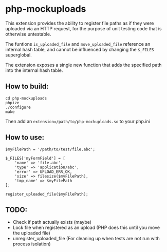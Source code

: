 php-mockuploads
===============

This extension provides the ability to register file paths as if they were uploaded via an HTTP request, for the purpose of unit testing code that is otherwise untestable.

The funtions `is_uploaded_file` and `move_uploaded_file` reference an internal hash table, and cannot be influenced by changing the `$_FILES` superglobal.

The extension exposes a single new function that adds the specified path into the internal hash table.

How to build:
-------------

```
cd php-mockuploads
phpize
./configure
make
```

Then add an `extension=/path/to/php-mockuploads.so` to your php.ini

How to use:
-----------

```
$myFilePath = '/path/to/test/file.abc';

$_FILES['myFormField'] = [
	'name' => 'file.abc',
	'type' => 'application/abc',
	'error' => UPLOAD_ERR_OK,
	'size' => filesize($myFilePath),
	'tmp_name' => $myFilePath
];

register_uploaded_file($myFilePath);
```

TODO:
-----

* Check if path actually exists (maybe)
* Lock file when registered as an upload (PHP does this until you move the uploaded file)
* unregister_uploaded_file (For cleaning up when tests are not run with process isolation)